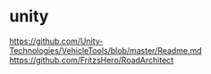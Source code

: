 # unity

https://github.com/Unity-Technologies/VehicleTools/blob/master/Readme.md
https://github.com/FritzsHero/RoadArchitect
